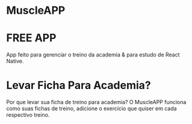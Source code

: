 # MuscleAPP 
# FREE APP

App feito para gerenciar o treino da academia & para estudo de React Native.

# Levar Ficha Para Academia?
Por que levar sua ficha de treino para academia? O MuscleAPP funciona como suas fichas de treino, adicione o exercício que quiser em cada respectivo treino.
